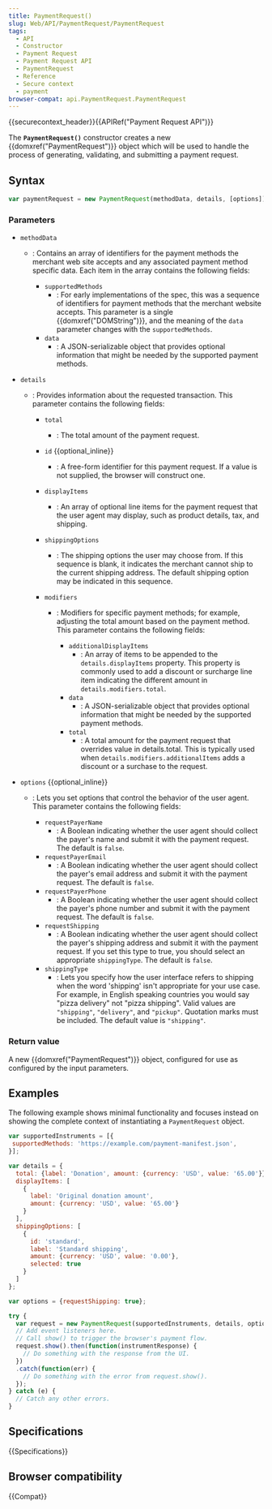 ```yaml
---
title: PaymentRequest()
slug: Web/API/PaymentRequest/PaymentRequest
tags:
  - API
  - Constructor
  - Payment Request
  - Payment Request API
  - PaymentRequest
  - Reference
  - Secure context
  - payment
browser-compat: api.PaymentRequest.PaymentRequest
---
```

{{securecontext_header}}{{APIRef("Payment Request API")}}

The **`PaymentRequest()`** constructor
creates a new {{domxref("PaymentRequest")}} object which will be used to handle the
process of generating, validating, and submitting a payment request.

## Syntax

```js
var paymentRequest = new PaymentRequest(methodData, details, [options]);
```

### Parameters

- `methodData`

  - : Contains an array of identifiers for the payment methods the merchant web site
    accepts and any associated payment method specific data. Each item in the array
    contains the following fields:

    - `supportedMethods`
      - : For early implementations of the spec, this was a sequence of identifiers for
        payment methods that the merchant website accepts. This parameter is a single
        {{domxref("DOMString")}}, and the meaning of the `data` parameter
        changes with the `supportedMethods`.
    - `data`
      - : A JSON-serializable object that provides optional information that might be
        needed by the supported payment methods.

- `details`

  - : Provides information about the requested transaction. This parameter contains the
    following fields:

    - `total`
      - : The total amount of the payment request.
    - `id` {{optional_inline}}
      - : A free-form identifier for this payment request. If a value is not supplied, the
        browser will construct one.
    - `displayItems`
      - : An array of optional line items for the payment request that the user agent may
        display, such as product details, tax, and shipping.
    - `shippingOptions`
      - : The shipping options the user may choose from. If this sequence is blank, it
        indicates the merchant cannot ship to the current shipping address. The default
        shipping option may be indicated in this sequence.
    - `modifiers`

      - : Modifiers for specific payment methods; for example, adjusting the total amount
        based on the payment method. This parameter contains the following fields:

        - `additionalDisplayItems`
          - : An array of items to be appended to the `details.displayItems`
            property. This property is commonly used to add a discount or surcharge line
            item indicating the different amount in `details.modifiers.total`.
        - `data`
          - : A JSON-serializable object that provides optional information that might be
            needed by the supported payment methods.
        - `total`
          - : A total amount for the payment request that overrides value in
            details.total. This is typically used when
            `details.modifiers.additionalItems` adds a discount or a surchase
            to the request.

- `options` {{optional_inline}}

  - : Lets you set options that control the behavior of the user agent. This parameter
    contains the following fields:

    - `requestPayerName`
      - : A Boolean indicating whether the user agent should collect the payer's name and
        submit it with the payment request. The default is `false`.
    - `requestPayerEmail`
      - : A Boolean indicating whether the user agent should collect the payer's email
        address and submit it with the payment request. The default is `false`.
    - `requestPayerPhone`
      - : A Boolean indicating whether the user agent should collect the payer's phone
        number and submit it with the payment request. The default is `false`.
    - `requestShipping`
      - : A Boolean indicating whether the user agent should collect the payer's shipping
        address and submit it with the payment request. If you set this type to true, you
        should select an appropriate `shippingType`. The default is
        `false`.
    - `shippingType`
      - : Lets you specify how the user interface refers to shipping when the word
        'shipping' isn't appropriate for your use case. For example, in English speaking
        countries you would say "pizza delivery" not "pizza shipping". Valid values are
        `"shipping"`, `"delivery"`, and `"pickup"`.
        Quotation marks must be included. The default value is `"shipping"`.

### Return value

A new {{domxref("PaymentRequest")}} object, configured for use as configured by the
input parameters.

## Examples

The following example shows minimal functionality and focuses instead on showing the
complete context of instantiating a `PaymentRequest` object.

```js
var supportedInstruments = [{
 supportedMethods: 'https://example.com/payment-manifest.json',
}];

var details = {
  total: {label: 'Donation', amount: {currency: 'USD', value: '65.00'}},
  displayItems: [
    {
      label: 'Original donation amount',
      amount: {currency: 'USD', value: '65.00'}
    }
  ],
  shippingOptions: [
    {
      id: 'standard',
      label: 'Standard shipping',
      amount: {currency: 'USD', value: '0.00'},
      selected: true
    }
  ]
};

var options = {requestShipping: true};

try {
  var request = new PaymentRequest(supportedInstruments, details, options);
  // Add event listeners here.
  // Call show() to trigger the browser's payment flow.
  request.show().then(function(instrumentResponse) {
    // Do something with the response from the UI.
  })
  .catch(function(err) {
    // Do something with the error from request.show().
  });
} catch (e) {
  // Catch any other errors.
}
```

## Specifications

{{Specifications}}

## Browser compatibility

{{Compat}}
